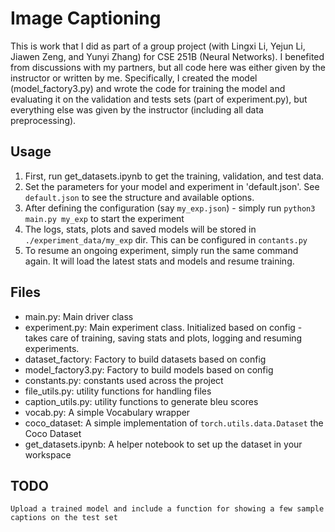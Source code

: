 # Image Captioning

This is work that I did as part of a group project (with Lingxi Li, Yejun Li, Jiawen Zeng, and Yunyi Zhang) for CSE 251B (Neural Networks).  I benefited from discussions with my partners, but all code here was either given by the instructor or written by me.  Specifically, I created the model (model_factory3.py) and wrote the code for training the model and evaluating it on the validation and tests sets (part of experiment.py), but everything else was given by the instructor (including all data preprocessing).

## Usage

1. First, run get_datasets.ipynb to get the training, validation, and test data.
2. Set the parameters for your model and experiment in 'default.json'. See `default.json` to see the structure and available options.
3. After defining the configuration (say `my_exp.json`) - simply run `python3 main.py my_exp` to start the experiment
4. The logs, stats, plots and saved models will be stored in `./experiment_data/my_exp` dir. This can be configured in `contants.py`
5. To resume an ongoing experiment, simply run the same command again. It will load the latest stats and models and resume training.

## Files
- main.py: Main driver class
- experiment.py: Main experiment class. Initialized based on config - takes care of training, saving stats and plots, logging and resuming experiments.
- dataset_factory: Factory to build datasets based on config
- model_factory3.py: Factory to build models based on config
- constants.py: constants used across the project
- file_utils.py: utility functions for handling files 
- caption_utils.py: utility functions to generate bleu scores
- vocab.py: A simple Vocabulary wrapper
- coco_dataset: A simple implementation of `torch.utils.data.Dataset` the Coco Dataset
- get_datasets.ipynb: A helper notebook to set up the dataset in your workspace

## TODO
    Upload a trained model and include a function for showing a few sample captions on the test set

